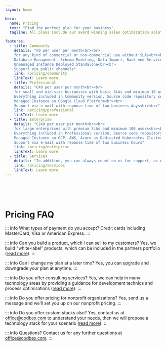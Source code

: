 ```yaml
---
layout: home

hero:
  name: Pricing
  text: "Find the perfect plan for your business"
  tagline: All plans include our award winning sales optimization solution.

features:
  - title: Community
    details: "€0 per user per month<br><br>
    for any kind of commercial or non-commercial use without SLAs<br><br>
    Database Management, Schema Modeling, Data Import, Back-end Services, Enterprise JavaScript API, User Interfaces, Themes, Entity Data, Business Processes, Jobs, OData, Message Listeners, Extensions, Operations and Monitoring<br><br>
    Unmanaged Instance Deployed Standalone<br><br>
    Support via public channels"
    link: /pricing/community
    linkText: Learn more
  - title: Professional
    details: "€49 per user per month<br><br>
    for small and mid-size businesses with basic SLAs and minimum 10 users<br><br>
    Everything included in Community version, Source code repository setup on GitHub, CI/CD pipelines for automatic udates on GitHub<br><br>
    Managed Instance on Google Cloud Platform<br><br>
    Support via e-mail with reponse time of two business days<br><br>"
    link: /pricing/professional
    linkText: Learn more
  - title: Enterprise
    details: "€249 per user per month<br><br>
    for large enterprises with premium SLAs and minimum 100 users<br><br>
    Everything included in Professional version, Source code repository setup on any Git provider, Private source code repositories, CI/CD pipelines for automatic udates on private servers<br><br>
    Managed Instance on GCP, AWS, Azure as Dedicated Kubernetes Cluster<br><br>
    Support via e-mail with reponse time of two business hours"
    link: /pricing/enterprise
    linkText: Learn more
  - title: Services
    details: "In addition, you can always count on us for support, as we also offer development and consulting services at attractive prices."
    link: /pricing/services
    linkText: Learn more
---
```

<br>
<br>
<br>

# Pricing FAQ

::: info What types of payment do you accept?
Credit cards including MasterCard, Visa or American Express.
:::

::: info Can you build a product, which I can sell to my customers?
Yes, we build "white-label" products, which can be included in the partners portfolio ([read more](/pricing/services/development)).
:::

::: info Can I change my plan at a later time?
Yes, you can upgrade and downgrade your plan at anytime.
:::

::: info Do you offer consulting services?
Yes, we can help in many technology areas by providing a guidance for development technics and process optimisations ([read more](/pricing/services/consulting)).
:::

::: info Do you offer pricing for nonprofit organizations?
Yes, send us a message and we'll set you up on our nonprofit pricing.
:::

::: info Do you offer custom stacks also?
Yes, contact us at office@codbex.com to understand your needs, then we will propose a technology stack for your scenario ([read more](/pricing/services/development)).
:::

::: info Questions?
Contact us for any further questions at office@codbex.com.
:::
